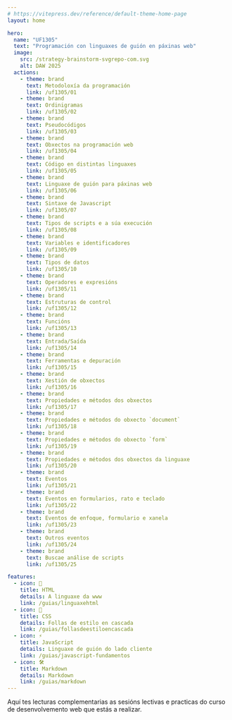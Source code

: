 ```yaml
---
# https://vitepress.dev/reference/default-theme-home-page
layout: home

hero:
  name: "UF1305"
  text: "Programación con linguaxes de guión en páxinas web"
  image:
    src: /strategy-brainstorm-svgrepo-com.svg
    alt: DAW 2025
  actions:
    - theme: brand
      text: Metodoloxía da programación
      link: /uf1305/01
    - theme: brand
      text: Ordinigramas
      link: /uf1305/02
    - theme: brand
      text: Pseudocódigos
      link: /uf1305/03
    - theme: brand
      text: Obxectos na programación web
      link: /uf1305/04
    - theme: brand
      text: Código en distintas linguaxes
      link: /uf1305/05
    - theme: brand
      text: Linguaxe de guión para páxinas web
      link: /uf1305/06
    - theme: brand
      text: Sintaxe de Javascript
      link: /uf1305/07
    - theme: brand
      text: Tipos de scripts e a súa execución
      link: /uf1305/08
    - theme: brand
      text: Variables e identificadores
      link: /uf1305/09
    - theme: brand
      text: Tipos de datos
      link: /uf1305/10
    - theme: brand
      text: Operadores e expresións
      link: /uf1305/11
    - theme: brand
      text: Estruturas de control
      link: /uf1305/12
    - theme: brand
      text: Funcións
      link: /uf1305/13
    - theme: brand
      text: Entrada/Saída
      link: /uf1305/14
    - theme: brand
      text: Ferramentas e depuración
      link: /uf1305/15
    - theme: brand
      text: Xestión de obxectos
      link: /uf1305/16
    - theme: brand
      text: Propiedades e métodos dos obxectos
      link: /uf1305/17
    - theme: brand
      text: Propiedades e métodos do obxecto `document`
      link: /uf1305/18
    - theme: brand
      text: Propiedades e métodos do obxecto `form`
      link: /uf1305/19
    - theme: brand
      text: Propiedades e métodos dos obxectos da linguaxe
      link: /uf1305/20
    - theme: brand
      text: Eventos
      link: /uf1305/21
    - theme: brand
      text: Eventos en formularios, rato e teclado
      link: /uf1305/22
    - theme: brand
      text: Eventos de enfoque, formulario e xanela
      link: /uf1305/23
    - theme: brand
      text: Outros eventos
      link: /uf1305/24
    - theme: brand
      text: Buscae análise de scripts
      link: /uf1305/25

features:
  - icon: 📐
    title: HTML
    details: A linguaxe da www
    link: /guias/linguaxehtml
  - icon: 🎨
    title: CSS
    details: Follas de estilo en cascada
    link: /guias/follasdeestiloencascada
  - icon: ⚡
    title: JavaScript
    details: Linguaxe de guión do lado cliente
    link: /guias/javascript-fundamentos
  - icon: 🛠️
    title: Markdown
    details: Markdown
    link: /guias/markdown
---
```


Aquí tes lecturas complementarias as sesións lectivas e practicas do curso de desenvolvemento web que estás a realizar. 